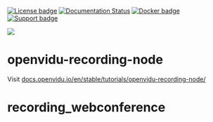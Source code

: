 [![License badge](https://img.shields.io/badge/license-Apache2-orange.svg)](http://www.apache.org/licenses/LICENSE-2.0)
[![Documentation Status](https://readthedocs.org/projects/openvidu/badge/?version=stable)](https://docs.openvidu.io/en/stable/?badge=stable)
[![Docker badge](https://img.shields.io/docker/pulls/openvidu/openvidu-server-kms.svg)](https://hub.docker.com/r/openvidu/openvidu-server-kms)
[![Support badge](https://img.shields.io/badge/support-sof-yellowgreen.svg)](https://openvidu.discourse.group/)

[![][OpenViduLogo]](http://openvidu.io)

openvidu-recording-node
===

Visit [docs.openvidu.io/en/stable/tutorials/openvidu-recording-node/](http://docs.openvidu.io/en/stable/tutorials/openvidu-recording-node/)

[OpenViduLogo]: https://secure.gravatar.com/avatar/5daba1d43042f2e4e85849733c8e5702?s=120
# recording_webconference
